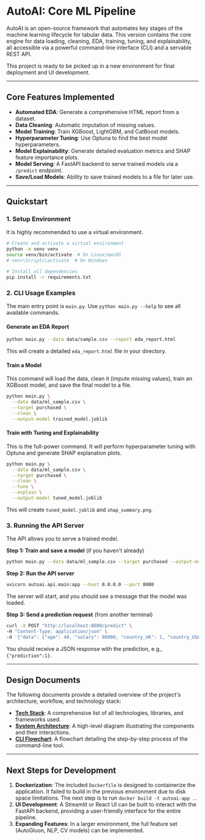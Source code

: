 # AutoAI: Core ML Pipeline

AutoAI is an open-source framework that automates key stages of the machine learning lifecycle for tabular data. This version contains the core engine for data loading, cleaning, EDA, training, tuning, and explainability, all accessible via a powerful command-line interface (CLI) and a servable REST API.

This project is ready to be picked up in a new environment for final deployment and UI development.

---

## Core Features Implemented

*   **Automated EDA**: Generate a comprehensive HTML report from a dataset.
*   **Data Cleaning**: Automatic imputation of missing values.
*   **Model Training**: Train XGBoost, LightGBM, and CatBoost models.
*   **Hyperparameter Tuning**: Use Optuna to find the best model hyperparameters.
*   **Model Explainability**: Generate detailed evaluation metrics and SHAP feature importance plots.
*   **Model Serving**: A FastAPI backend to serve trained models via a `/predict` endpoint.
*   **Save/Load Models**: Ability to save trained models to a file for later use.

---

## Quickstart

### 1. Setup Environment

It is highly recommended to use a virtual environment.

```bash
# Create and activate a virtual environment
python -m venv venv
source venv/bin/activate  # On Linux/macOS
# venv\Scripts\activate  # On Windows

# Install all dependencies
pip install -r requirements.txt
```

### 2. CLI Usage Examples

The main entry point is `main.py`. Use `python main.py --help` to see all available commands.

#### Generate an EDA Report
```bash
python main.py --data data/sample.csv --report eda_report.html
```
This will create a detailed `eda_report.html` file in your directory.

#### Train a Model
This command will load the data, clean it (impute missing values), train an XGBoost model, and save the final model to a file.
```bash
python main.py \
  --data data/ml_sample.csv \
  --target purchased \
  --clean \
  --output-model trained_model.joblib
```

#### Train with Tuning and Explainability
This is the full-power command. It will perform hyperparameter tuning with Optuna and generate SHAP explanation plots.
```bash
python main.py \
  --data data/ml_sample.csv \
  --target purchased \
  --clean \
  --tune \
  --explain \
  --output-model tuned_model.joblib
```
This will create `tuned_model.joblib` and `shap_summary.png`.

### 3. Running the API Server

The API allows you to serve a trained model.

**Step 1: Train and save a model** (if you haven't already)
```bash
python main.py --data data/ml_sample.csv --target purchased --output-model trained_model.joblib
```

**Step 2: Run the API server**
```bash
uvicorn autoai.api.main:app --host 0.0.0.0 --port 8000
```
The server will start, and you should see a message that the model was loaded.

**Step 3: Send a prediction request** (from another terminal)
```bash
curl -X POST "http://localhost:8000/predict" \
-H "Content-Type: application/json" \
-d '{"data": {"age": 40, "salary": 90000, "country_UK": 1, "country_USA": 0}}'
```
You should receive a JSON response with the prediction, e.g., `{"prediction":1}`.

---

## Design Documents

The following documents provide a detailed overview of the project's architecture, workflow, and technology stack:

*   [**Tech Stack**](./tech_stack.md): A comprehensive list of all technologies, libraries, and frameworks used.
*   [**System Architecture**](./architecture.md): A high-level diagram illustrating the components and their interactions.
*   [**CLI Flowchart**](./flowchart.md): A flowchart detailing the step-by-step process of the command-line tool.

---

## Next Steps for Development


1.  **Dockerization**: The included `Dockerfile` is designed to containerize the application. It failed to build in the previous environment due to disk space limitations. The next step is to run `docker build -t autoai-app .`.
2.  **UI Development**: A Streamlit or React UI can be built to interact with the FastAPI backend, providing a user-friendly interface for the entire pipeline.
3.  **Expanding Features**: In a larger environment, the full feature set (AutoGluon, NLP, CV models) can be implemented.
